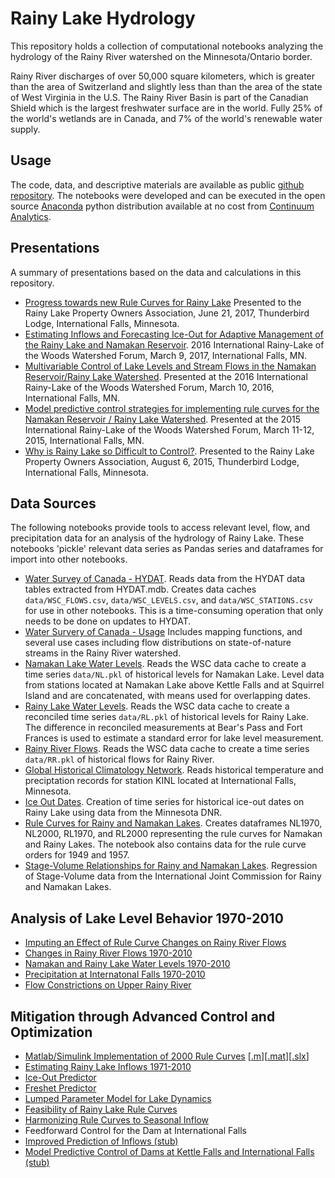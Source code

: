 # Rainy Lake Hydrology

This repository holds a collection of computational notebooks analyzing the hydrology of the Rainy River watershed on the Minnesota/Ontario border. 

Rainy River discharges of over 50,000 square kilometers, which is greater than the area of Switzerland and slightly less than than the area of the state of West Virginia in the U.S. The Rainy River Basin is part of the Canadian Shield which is the largest freshwater surface are in the world. Fully 25% of the world's wetlands are in Canada, and 7% of the world's renewable water supply.

## Usage

The code, data, and descriptive materials are available as public [github repository](https://github.com/jckantor/Rainy-Lake-Hydrology). The notebooks were developed and can be executed in the open source [Anaconda](https://www.continuum.io/downloads) python distribution available at no cost from [Continuum Analytics](https://www.continuum.io/).

## Presentations

A summary of presentations based on the data and calculations in this repository. 

* [Progress towards new Rule Curves for Rainy Lake](https://docs.google.com/presentation/d/1_shAd_7P-M5O7DZ6QJYOl_FBVGiNjVCfFiD_RGOxQ_8/present?usp=sharing) Presented to the Rainy Lake Property Owners Association, June 21, 2017, Thunderbird Lodge, International Falls, Minnesota.
* [Estimating Inflows and Forecasting Ice-Out for Adaptive Management of the Rainy Lake and Namakan Reservoir](https://docs.google.com/presentation/d/1Sb2jcpGald0PixVG0X6MljYXRJnRvAKkBgfKyz9ogbE/pub?start=false&loop=false&delayms=3000&slide=id.g161129bc08_1_1909). 2016 International Rainy-Lake of the Woods Watershed Forum, March 9, 2017, International Falls, MN.
* [Multivariable Control of Lake Levels and Stream Flows in the Namakan Reservoir/Rainy Lake Watershed](https://github.com/jckantor/Rainy-Lake-Hydrology/blob/master/presentations/Watershed%20Forum%202016/Watershed_Forum_2016_Slides.pdf). Presented at the 2016 International Rainy-Lake of the Woods Watershed Forum, March 10, 2016, International Falls, MN.
* [Model predictive control strategies for implementing rule curves for the Namakan Reservoir / Rainy Lake Watershed](https://github.com/jckantor/Rainy-Lake-Hydrology/blob/master/presentations/Watershed%20Forum%202015/Watershed_Forum_2015_Slides.pdf). Presented at the 2015 International Rainy-Lake of the Woods Watershed Forum, March 11-12, 2015, International Falls, MN.
* [Why is Rainy Lake so Difficult to Control?](https://github.com/jckantor/Rainy-Lake-Hydrology/blob/master/presentations/RLPOA%20Open%20House%202015%20Fort%20Frances/RLPOA_Open_House_2015_Slides.pdf). Presented to the Rainy Lake Property Owners Association, August 6, 2015, Thunderbird Lodge, International Falls, Minnesota.

## Data Sources

The following notebooks provide tools to access relevant level, flow, and precipitation data for an analysis of the hydrology of Rainy Lake. These notebooks 'pickle' relevant data series as Pandas series and dataframes for import into other notebooks.

* [Water Survey of Canada - HYDAT](http://nbviewer.jupyter.org/github/jckantor/Rainy-Lake-Hydrology/blob/master/notebooks/Water_Survey_of_Canada_HYDAT.ipynb). Reads data from the HYDAT data tables extracted from HYDAT.mdb. Creates data caches `data/WSC_FLOWS.csv`, `data/WSC_LEVELS.csv`, and `data/WSC_STATIONS.csv` for use in other notebooks. This is a time-consuming operation that only needs to be done on updates to HYDAT.
* [Water Survery of Canada - Usage](http://nbviewer.jupyter.org/github/jckantor/Rainy-Lake-Hydrology/blob/master/notebooks/Water_Survey_of_Canada_Usage.ipynb) Includes mapping functions, and several use cases including flow distributions on state-of-nature streams in the Rainy River watershed.
* [Namakan Lake Water Levels](http://nbviewer.jupyter.org/github/jckantor/Rainy-Lake-Hydrology/blob/master/notebooks/Namakan_Lake_Water_Levels.ipynb). Reads the WSC data cache to create a time series `data/NL.pkl` of historical levels for Namakan Lake. Level data from stations located at Namakan Lake above Kettle Falls and at Squirrel Island and are concatenated, with means used for overlapping dates.
* [Rainy Lake Water Levels](http://nbviewer.jupyter.org/github/jckantor/Rainy-Lake-Hydrology/blob/master/notebooks/Rainy_Lake_Water_Levels.ipynb). Reads the WSC data cache to create a reconciled time series `data/RL.pkl` of historical levels for Rainy Lake.  The difference in reconciled measurements at Bear's Pass and Fort Frances is used to estimate a standard error for lake level measurement.
* [Rainy River Flows](http://nbviewer.jupyter.org/github/jckantor/Rainy-Lake-Hydrology/blob/master/notebooks/Rainy_River_Flows.ipynb). Reads the WSC data cache to create a time series `data/RR.pkl` of historical flows for Rainy River.  
* [Global Historical Climatology Network](http://nbviewer.jupyter.org/github/jckantor/Rainy-Lake-Hydrology/blob/master/notebooks/Global_Historical_Climatology_Network.ipynb). Reads historical temperature and preciptation records for station KINL located at International Falls, Minnesota.
* [Ice Out Dates](http://nbviewer.jupyter.org/github/jckantor/Rainy-Lake-Hydrology/blob/master/notebooks/Ice_Out_Dates.ipynb). Creation of time series for historical ice-out dates on Rainy Lake using data from the Minnesota DNR.
* [Rule Curves for Rainy and Namakan Lakes](http://nbviewer.jupyter.org/github/jckantor/Rainy-Lake-Hydrology/blob/master/notebooks/Rule_Curves_for_Rainy_and_Namakan_Lakes.ipynb). Creates dataframes NL1970, NL2000, RL1970, and RL2000 representing the rule curves for Namakan and Rainy Lakes. The notebook also contains data for the rule curve orders for 1949 and 1957.
* [Stage-Volume Relationships for Rainy and Namakan Lakes](http://nbviewer.jupyter.org/github/jckantor/Rainy-Lake-Hydrology/blob/master/notebooks/Stage-Volume_Relationships.ipynb). Regression of Stage-Volume data from the International Joint Commission for Rainy and Namakan Lakes.

## Analysis of Lake Level Behavior 1970-2010

* [Imputing an Effect of Rule Curve Changes on Rainy River Flows](http://nbviewer.jupyter.org/github/jckantor/Rainy-Lake-Hydrology/blob/master/notebooks/Imputing_an_Effect_of_Rule_Curve_Changes_on_Rainy_River_Flows.ipynb)
* [Changes in Rainy River Flows 1970-2010](http://nbviewer.jupyter.org/github/jckantor/Rainy-Lake-Hydrology/blob/master/notebooks/Changes_in_Rainy_River_Flows_1970-2010.ipynb)
* [Namakan and Rainy Lake Water Levels 1970-2010](http://nbviewer.jupyter.org/github/jckantor/Rainy-Lake-Hydrology/blob/master/notebooks/Namakan_and_Rainy_Lake_Water_Levels_1970-2010.ipynb)
* [Precipitation at Internatonal Falls 1970-2010](http://nbviewer.jupyter.org/github/jckantor/Rainy-Lake-Hydrology/blob/master/notebooks/Precipitation_at_International_Falls_1970-2010.ipynb)
* [Flow Constrictions on Upper Rainy River](http://nbviewer.jupyter.org/github/jckantor/Rainy-Lake-Hydrology/blob/master/notebooks/Flow_Constrictions_on_Upper_Rainy_River.ipynb)

## Mitigation through Advanced Control and Optimization ###

* [Matlab/Simulink Implementation of 2000 Rule Curves](http://nbviewer.jupyter.org/github/jckantor/Rainy-Lake-Hydrology/blob/master/matlab/Rainy_Lake_Simulation_Model.pdf) [[.m](https://github.com/jckantor/Rainy-Lake-Hydrology/blob/master/Rainy_Lake_Simulation_Model_Script.m)][[.mat](http://jckantor.github.io/Rainy-Lake-Hydrology/pdf/Rainy)][[.slx](https://github.com/jckantor/Rainy-Lake-Hydrology/blob/master/Rainy_Lake_Simulation_Model.slx)]
* [Estimating Rainy Lake Inflows 1971-2010](http://nbviewer.jupyter.org/github/jckantor/Rainy-Lake-Hydrology/blob/master/notebooks/Estimating_Rainy_Lake_Inflows_1971-2010.ipynb)
* [Ice-Out Predictor](http://nbviewer.jupyter.org/github/jckantor/Rainy-Lake-Hydrology/blob/master/notebooks/Ice_Out_Predictor_for_Rainy_Lake.ipynb)
* [Freshet Predictor](http://nbviewer.jupyter.org/github/jckantor/Rainy-Lake-Hydrology/blob/master/notebooks/Freshet_Predictor_for_Rainy_Lake.ipynb)
* [Lumped Parameter Model for Lake Dynamics](http://nbviewer.jupyter.org/github/jckantor/Rainy-Lake-Hydrology/blob/master/notebooks/Lumped_Parameter_Model_for_Lake_Dynamics.ipynb)
* [Feasibility of Rainy Lake Rule Curves](http://nbviewer.jupyter.org/github/jckantor/Rainy-Lake-Hydrology/blob/master/notebooks/Feasibility_of_Rainy_Lake_Rule_Curves.ipynb)
* [Harmonizing Rule Curves to Seasonal Inflow](http://nbviewer.jupyter.org/github/jckantor/Rainy-Lake-Hydrology/blob/master/notebooks/Harmonizing_Rule_Curves_to_Seasonal_Inflows.ipynb)
* Feedforward Control for the Dam at International Falls
* [Improved Prediction of Inflows (stub)](http://nbviewer.jupyter.org/github/jckantor/Rainy-Lake-Hydrology/blob/master/notebooks/Improved_Prediction_of_Inflows.ipynb)
* [Model Predictive Control of Dams at Kettle Falls and International Falls (stub)](http://nbviewer.jupyter.org/github/jckantor/Rainy-Lake-Hydrology/blob/master/notebooks/Model_Predictive_Control_of_Dams_at_Kettle_Falls_and_International_Falls.ipynb)